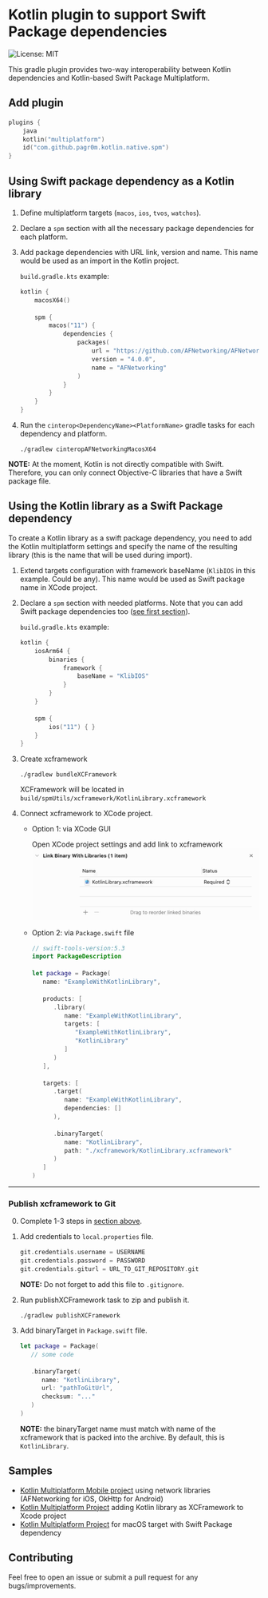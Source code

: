 # Kotlin plugin to support Swift Package dependencies

![License: MIT](https://img.shields.io/badge/License-MIT-blue.svg)

This gradle plugin provides two-way interoperability between Kotlin dependencies and Kotlin-based Swift Package
Multiplatform.

## Add plugin

[comment]: <> (To use the plugin add a dependency in the plugins section.)

```kotlin
plugins {
    java
    kotlin("multiplatform")
    id("com.github.pagr0m.kotlin.native.spm")
}
```

## Using Swift package dependency as a Kotlin library

1. Define multiplatform targets (`macos`, `ios`, `tvos`, `watchos`).
2. Declare a `spm` section with all the necessary package dependencies for each platform.
3. Add package dependencies with URL link, version and name. This name would be used as an import in the Kotlin project.

   `build.gradle.kts` example:

   ```kotlin
   kotlin {
       macosX64()
   
       spm {
           macos("11") {
               dependencies {
                   packages(
                       url = "https://github.com/AFNetworking/AFNetworking.git",
                       version = "4.0.0",
                       name = "AFNetworking"
                   )
               }
           }
       }
   }
   ```

4. Run the `cinterop<DependencyName><PlatformName>` gradle tasks for each dependency and platform.
   ```shell
   ./gradlew cinteropAFNetworkingMacosX64
   ```

**NOTE:** At the moment, Kotlin is not directly compatible with Swift. Therefore, you can only connect Objective-C
libraries that have a Swift package file.

## Using the Kotlin library as a Swift Package dependency

To create a Kotlin library as a swift package dependency, you need to add the Kotlin multiplatform settings and specify
the name of the resulting library (this is the name that will be used during import).

1. Extend targets configuration with framework baseName (`KlibIOS` in this example. Could be any). This name would be
   used as Swift package name in XCode project.
2. Declare a `spm` section with needed platforms. Note that you can add Swift package dependencies
   too ([see first section](#using-swift-package-dependency-as-a-kotlin-library)).

   `build.gradle.kts` example:

   ```kotlin
   kotlin {
       iosArm64 {
           binaries {
               framework {
                   baseName = "KlibIOS"
               }
           }
       }
   
       spm {
           ios("11") { }
       }
   }
   ```

3. Create xcframework
   ```shell
   ./gradlew bundleXCFramework
   ```
   XCFramework will be located in `build/spmUtils/xcframework/KotlinLibrary.xcframework`
4. Connect xcframework to XCode project.

    - Option 1: via XCode GUI

      Open XCode project settings and add link to xcframework
      ![XCode-import-XCFramework](./images/XCode-import-XCFramework.png)

    - Option 2: via `Package.swift` file

      ```swift
      // swift-tools-version:5.3 
      import PackageDescription

      let package = Package(
         name: "ExampleWithKotlinLibrary",

         products: [
            .library(
               name: "ExampleWithKotlinLibrary",
               targets: [
                  "ExampleWithKotlinLibrary",
                  "KotlinLibrary"
               ]
            )
         ],

         targets: [
            .target(
               name: "ExampleWithKotlinLibrary",
               dependencies: []
            ),

            .binaryTarget(
               name: "KotlinLibrary",
               path: "./xcframework/KotlinLibrary.xcframework"
            )
         ]
      )
      ```

--- 

### Publish xcframework to Git

0. Complete 1-3 steps in [section above](#using-the-kotlin-library-as-a-swift-package-dependency).
1. Add credentials to `local.properties` file.
   ```kotlin
   git.credentials.username = USERNAME
   git.credentials.password = PASSWORD
   git.credentials.giturl = URL_TO_GIT_REPOSITORY.git
   ```
   **NOTE:** Do not forget to add this file to `.gitignore`.

2. Run publishXCFramework task to zip and publish it.
   ```shell
   ./gradlew publishXCFramework
   ```

3. Add binaryTarget in `Package.swift` file.
      ```swift
      let package = Package(
         // some code
         
         .binaryTarget(
            name: "KotlinLibrary",
            url: "pathToGitUrl",
            checksum: "..."
         )
      )
      ```
   **NOTE:** the binaryTarget name must match with name of the xcframework that is packed into the archive. By default,
   this is `KotlinLibrary`.

## Samples
- [Kotlin Multiplatform Mobile project](https://github.com/PaGr0m/kmm-example-with-spm) using network libraries (AFNetworking for iOS, OkHttp for Android)
- [Kotlin Multiplatform Project](https://github.com/PaGr0m/kmp-example-macos-xcframework) adding Kotlin library as XCFramework to Xcode project
- [Kotlin Multiplatform Project](https://github.com/PaGr0m/kmp-example-with-spm) for macOS target with Swift Package dependency 

## Contributing

Feel free to open an issue or submit a pull request for any bugs/improvements.
